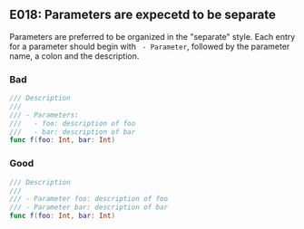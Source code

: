 ## E018: Parameters are expecetd to be separate


Parameters are preferred to be organized in the "separate" style. Each entry for
a parameter should begin with ` - Parameter`, followed by the parameter name,
a colon and the description.


### Bad

```swift
/// Description
///
/// - Parameters:
///   - foo: description of foo
///   - bar: description of bar
func f(foo: Int, bar: Int)
```

### Good

```swift
/// Description
///
/// - Parameter foo: description of foo
/// - Parameter bar: description of bar
func f(foo: Int, bar: Int)
```
